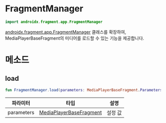 # FragmentManager

```kotlin
import androidx.fragment.app.FragmentManager
```

[androidx.fragment.app.FragmentManager](https://developer.android.com/reference/androidx/fragment/app/FragmentManager.html) 클래스를 확장하여, MediaPlayerBaseFragment의 미디어를 로드할 수 있는 기능을 제공합니다.

# 메소드 

## load

```kotlin
fun FragmentManager.load(parameters: MediaPlayerBaseFragment.Parameters) 
```

| 파라미터 | 타입 | 설명 |
|:--:|:--:|:--:|
|parameters|[MediaPlayerBaseFragment](../media-player-base-fragment-parameters/home.md)|설정 값|
